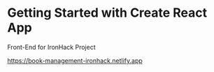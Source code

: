 # Getting Started with Create React App

Front-End for IronHack Project

https://book-management-ironhack.netlify.app


